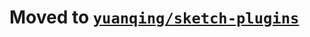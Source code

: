 # Moved to [`yuanqing/sketch-plugins`](https://github.com/yuanqing/sketch-plugins/tree/master/packages/sketch-add-artboard-borders-and-titles)
